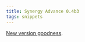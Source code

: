 ```yaml
---
title: Synergy Advance 0.4b3
tags: snippets
---
```


[New version goodness](http://wincent.com/a/news/archives/2006/04/synergy_advance_6.php).
